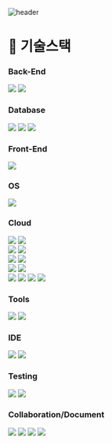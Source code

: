 ![header](https://capsule-render.vercel.app/api?type=Waving&color=0:62a4ff,100:2fecda&fontColor=FFF&height=240&section=header&text=AI한%20BE개발자%20오영주입니다🧑🏻‍💻%20&fontSize=60&animation=fadeIn&fontAlignY=40)

# 🔧 기술스택
### Back-End
![](https://img.shields.io/badge/SpringBoot-6DB33F?style=flat-square&logo=SpringBoot&logoColor=white)
![](https://img.shields.io/badge/Spring-6DB33F?style=flat-square&logo=Spring&logoColor=white)

### Database
![](https://img.shields.io/badge/MySQL-4479A1?style=flat-square&logo=MySQL&logoColor=white)
![](https://img.shields.io/badge/Redis-DC382D?style=flat-square&logo=Redis&logoColor=white)
![](https://img.shields.io/badge/MongoDB-47A248?style=flat-square&logo=MongoDB&logoColor=white)

### Front-End
![](https://img.shields.io/badge/React-61DAFB?style=flat-square&logo=React&logoColor=black) 

### OS
![](https://img.shields.io/badge/Linux-FCC624?style=flat-square&logo=Linux&logoColor=black)

### Cloud

![](https://img.shields.io/badge/AWS-232F3E?style=flat-square&logo=amazonaws&logoColor=white)
![](https://img.shields.io/badge/KakaoiCloud-FFCD00?style=flat-square&logo=iCloud&logoColor=black)
<br>
![](https://img.shields.io/badge/Kubernetes-326CE5?style=flat-square&logo=Kubernetes&logoColor=white)
![](https://img.shields.io/badge/Docker-2496ED?style=flat-square&logo=Docker&logoColor=white)
<br>
![](https://img.shields.io/badge/Jenkins-D24939?style=flat-square&logo=Jenkins&logoColor=white)
![](https://img.shields.io/badge/Argo-EF7B4D?style=flat-square&logo=Argo&logoColor=white)
<br>
![](https://img.shields.io/badge/Terraform-7B42BC?style=flat-square&logo=terraform&logoColor=white)
![](https://img.shields.io/badge/Vagrant-1868F2?style=flat-square&logo=vagrant&logoColor=white)
<br>
![](https://img.shields.io/badge/ElasticSearch-005571?style=flat-square&logo=elasticsearch&logoColor=white)
![](https://img.shields.io/badge/Fluentd-0E83C8?style=flat-square&logo=fluentd&logoColor=white)
![](https://img.shields.io/badge/Kibana-005571?style=flat-square&logo=kibana&logoColor=white)
![](https://img.shields.io/badge/Prometheus-E6522C?style=flat-square&logo=prometheus&logoColor=white)
<br>

### Tools
![](https://img.shields.io/badge/RabbitMQ-FF6600?style=flat-square&logo=rabbitmq&logoColor=white)
![](https://img.shields.io/badge/Kafka-#231F20?style=flat-square&logo=kafka&logoColor=white)

### IDE 
![](https://img.shields.io/badge/IntelliJ-000000?style=flat-square&logo=intellijidea&logoColor=white)
![](https://img.shields.io/badge/VSCode-5C2D91?style=flat-square&logo=visualstudio&logoColor=white)

### Testing
![](https://img.shields.io/badge/Postman-FF6C37?style=flat-square&logo=postman&logoColor=white)
![](https://img.shields.io/badge/Jmeter-D22128?style=flat-square&logo=apachejmeter&logoColor=white)

### Collaboration/Document
![](https://img.shields.io/badge/Slack-4A154B?style=flat-square&logo=slack&logoColor=white)
![](https://img.shields.io/badge/Notion-000000?style=flat-square&logo=notion&logoColor=white)
![](https://img.shields.io/badge/GatherTown-375BD2?style=flat-square&logo=googlechat&logoColor=white)
![](https://img.shields.io/badge/Jira-0052CC?style=flat-square&logo=jira&logoColor=white)



